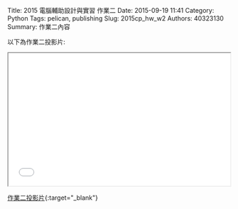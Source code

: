 Title: 2015 電腦輔助設計與實習 作業二
Date: 2015-09-19 11:41
Category: Python
Tags: pelican, publishing
Slug: 2015cp_hw_w2
Authors: 40323130
Summary: 作業二內容

以下為作業二投影片:

<iframe src="40323130_cp_w2_p.html" width="500" height="300"></iframe>

[作業二投影片](40323130_cp_w2_p.html){:target="_blank"}

